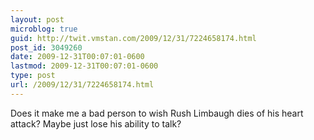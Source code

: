 ```yaml
---
layout: post
microblog: true
guid: http://twit.vmstan.com/2009/12/31/7224658174.html
post_id: 3049260
date: 2009-12-31T00:07:01-0600
lastmod: 2009-12-31T00:07:01-0600
type: post
url: /2009/12/31/7224658174.html
---
```

Does it make me a bad person to wish Rush Limbaugh dies of his heart attack? Maybe just lose his ability to talk?
